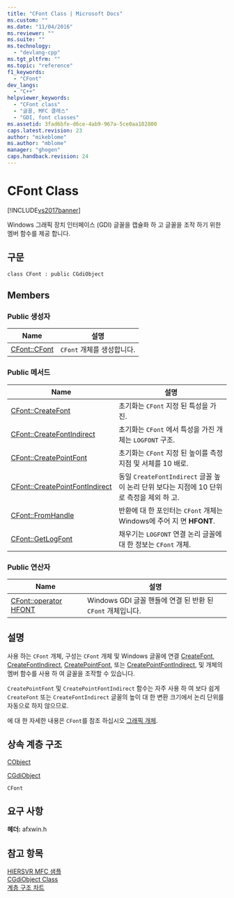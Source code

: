 ```yaml
---
title: "CFont Class | Microsoft Docs"
ms.custom: ""
ms.date: "11/04/2016"
ms.reviewer: ""
ms.suite: ""
ms.technology: 
  - "devlang-cpp"
ms.tgt_pltfrm: ""
ms.topic: "reference"
f1_keywords: 
  - "CFont"
dev_langs: 
  - "C++"
helpviewer_keywords: 
  - "CFont class"
  - "글꼴, MFC 클래스"
  - "GDI, font classes"
ms.assetid: 3fad6bfe-d6ce-4ab9-967a-5ce0aa102800
caps.latest.revision: 23
author: "mikeblome"
ms.author: "mblome"
manager: "ghogen"
caps.handback.revision: 24
---
```

# CFont Class
[!INCLUDE[vs2017banner](../../assembler/inline/includes/vs2017banner.md)]

Windows 그래픽 장치 인터페이스 \(GDI\) 글꼴을 캡슐화 하 고 글꼴을 조작 하기 위한 멤버 함수를 제공 합니다.  
  
## 구문  
  
```  
class CFont : public CGdiObject  
```  
  
## Members  
  
### Public 생성자  
  
|Name|설명|  
|----------|--------|  
|[CFont::CFont](../Topic/CFont::CFont.md)|`CFont` 개체를 생성합니다.|  
  
### Public 메서드  
  
|Name|설명|  
|----------|--------|  
|[CFont::CreateFont](../Topic/CFont::CreateFont.md)|초기화는 `CFont` 지정 된 특성을 가진.|  
|[CFont::CreateFontIndirect](../Topic/CFont::CreateFontIndirect.md)|초기화는 `CFont` 에서 특성을 가진 개체는 `LOGFONT` 구조.|  
|[CFont::CreatePointFont](../Topic/CFont::CreatePointFont.md)|초기화는 `CFont` 지정 된 높이를 측정 지점 및 서체를 10 배로.|  
|[CFont::CreatePointFontIndirect](../Topic/CFont::CreatePointFontIndirect.md)|동일 `CreateFontIndirect` 글꼴 높이 논리 단위 보다는 지점에 10 단위로 측정을 제외 하 고.|  
|[CFont::FromHandle](../Topic/CFont::FromHandle.md)|반환에 대 한 포인터는 `CFont` 개체는 Windows에 주어 지 면  **HFONT**.|  
|[CFont::GetLogFont](../Topic/CFont::GetLogFont.md)|채우기는 `LOGFONT` 연결 논리 글꼴에 대 한 정보는 `CFont` 개체.|  
  
### Public 연산자  
  
|Name|설명|  
|----------|--------|  
|[CFont::operator HFONT](../Topic/CFont::operator%20HFONT.md)|Windows GDI 글꼴 핸들에 연결 된 반환 된 `CFont` 개체입니다.|  
  
## 설명  
 사용 하는 `CFont` 개체, 구성는 `CFont` 개체 및 Windows 글꼴에 연결  [CreateFont](../Topic/CFont::CreateFont.md),  [CreateFontIndirect](../Topic/CFont::CreateFontIndirect.md),  [CreatePointFont](../Topic/CFont::CreatePointFont.md), 또는  [CreatePointFontIndirect](../Topic/CFont::CreatePointFontIndirect.md), 및 개체의 멤버 함수를 사용 하 여 글꼴을 조작할 수 있습니다.  
  
 `CreatePointFont` 및 `CreatePointFontIndirect` 함수는 자주 사용 하 여 보다 쉽게 `CreateFont` 또는 `CreateFontIndirect` 글꼴의 높이 대 한 변환 크기에서 논리 단위를 자동으로 하지 않으므로.  
  
 에 대 한 자세한 내용은 `CFont`를 참조 하십시오  [그래픽 개체](../../mfc/graphic-objects.md).  
  
## 상속 계층 구조  
 [CObject](../../mfc/reference/cobject-class.md)  
  
 [CGdiObject](../../mfc/reference/cgdiobject-class.md)  
  
 `CFont`  
  
## 요구 사항  
 **헤더:** afxwin.h  
  
## 참고 항목  
 [HIERSVR MFC 샘플](../../top/visual-cpp-samples.md)   
 [CGdiObject Class](../../mfc/reference/cgdiobject-class.md)   
 [계층 구조 차트](../../mfc/hierarchy-chart.md)